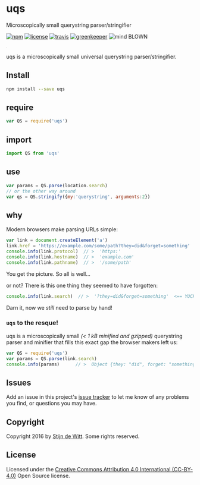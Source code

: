 # uqs
Microscopically small querystring parser/stringifier

[![npm](https://img.shields.io/npm/v/uqs.svg)](https://npmjs.com/package/uqs)
[![license](https://img.shields.io/npm/l/uqs.svg)](https://creativecommons.org/licenses/by/4.0/)
[![travis](https://img.shields.io/travis/Download/uqs.svg)](https://travis-ci.org/Download/uqs)
[![greenkeeper](https://img.shields.io/david/Download/uqs.svg)](https://greenkeeper.io/)
![mind BLOWN](https://img.shields.io/badge/mind-BLOWN-ff69b4.svg)

<sup><sub><sup><sub>.</sub></sup></sub></sup>

uqs is a microscopically small universal querystring parser/stringifier.

## Install
```sh
npm install --save uqs
```

## require
```js
var QS = require('uqs')
```

## import
```js
import QS from 'uqs'
```

## use
```js
var params = QS.parse(location.search)
// or the other way around
var qs = QS.stringify({my:'querystring', arguments:2})
```

## why

Modern browsers make parsing URLs simple:

```js
var link = document.createElement('a')
link.href = 'https://example.com/some/path?they=did&forget=something'
console.info(link.protocol)  // >  'https:'
console.info(link.hostname)  // >  'example.com'
console.info(link.pathname)  // >  '/some/path'
```
You get the picture. So all is well... 

or not? There is this one thing they seemed to have forgotten:

```js
console.info(link.search)  // >  '?they=did&forget=something'  <== YUCK!
```

Darn it, now we *still* need to parse by hand!

### `uqs` to the resque!

uqs is a microscopically small *(< 1 kB minified and gzipped)* querystring parser 
and minifier that fills this exact gap the browser makers left us:

```js
var QS = require('uqs')
var params = QS.parse(link.search)
console.info(params)      // >  Object {they: "did", forget: "something"}
```

## Issues
Add an issue in this project's [issue tracker](https://github.com/download/uqs/issues)
to let me know of any problems you find, or questions you may have.

## Copyright
Copyright 2016 by [Stijn de Witt](http://StijnDeWitt.com). Some rights reserved.

## License
Licensed under the [Creative Commons Attribution 4.0 International (CC-BY-4.0)](https://creativecommons.org/licenses/by/4.0/) Open Source license.
